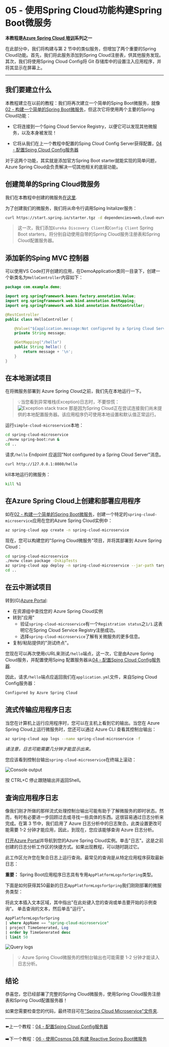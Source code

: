 # 05 - 使用Spring Cloud功能构建Spring Boot微服务

**本教程是[Azure Spring Cloud 培训](../README.md)系列之一**

在此部分中，我们将构建与第 2 节中的类似服务，但增加了两个重要的Spring Cloud功能。首先，我们将此服务添加到Spring Cloud注册表，供其他服务发现。其次，我们将使用Spring Cloud Config将 Git 存储库中的设置注入应用程序，并将其显示在屏幕上。

---

## 我们要建立什么

本教程建立在以前的教程：我们将再次建立一个简单的Sping Boot微服务，就像 [02 - 构建一个简单的Spring Boot微服务](../02-build-a-simple-spring-boot-microservice/README.md)，但这次它将使用两个主要的Spring Cloud功能：

-   它将连接到一个Sping Cloud Service Registry，以便它可以发现其他微服务，以及本身被发现！

-   它将从我们在上一个教程中配置的Sping Cloud Config Server获得配置，[04 - 配置Sping Cloud Config服务器](../04-configure-a-spring-cloud-config-server/README.md)

对于这两个功能，其实就是添加官方Spring Boot starter就能实现的简单问题，Azure Spring Cloud会负责解决一切其他相关的底层功能。

## 创建简单的Spring Cloud微服务

我们在本教程中创建的微服务[在这里](spring-cloud-microservice/).

为了创建我们的微服务，我们将从命令行调用Sping Initalizer服务：

```bash
curl https://start.spring.io/starter.tgz -d dependencies=web,cloud-eureka,cloud-config-client -d baseDir=spring-cloud-microservice -d bootVersion=2.3.8 -d javaVersion=1.8 | tar -xzvf -
```

> 这一次，我们添加`Eureka Discovery Client`和`Config Client` Spring Boot starters，将分别自动使用自带的Spring Cloud服务注册表和Spring Cloud配置服务器。

## 添加新的Sping  MVC 控制器

可以使用VS Code打开创建的应用，在DemoApplication类同一目录下，创建一个新类名为`HelloController`内容如下：

```java
package com.example.demo;

import org.springframework.beans.factory.annotation.Value;
import org.springframework.web.bind.annotation.GetMapping;
import org.springframework.web.bind.annotation.RestController;

@RestController
public class HelloController {

    @Value("${application.message:Not configured by a Spring Cloud Server}")
    private String message;

    @GetMapping("/hello")
    public String hello() {
        return message + '\n';
    }
}
```

## 在本地测试项目

在将微服务部署到 Azure Spring Cloud之前，我们先在本地运行一下。

> 💡当您看到异常堆栈(Exception)日志时，不要惊慌：
> ![Exception stack trace](media/01-exception-stack-trace.png)
> 那是因为Spring Cloud正在尝试连接我们尚未提供的本地配置服务器。该应用程序仍可使用本地设置和默认值正常运行。

运行`simple-cloud-microservice`本地：

```bash
cd spring-cloud-microservice
./mvnw spring-boot:run &
cd ..
```

请求`/hello` Endpoint 应返回"Not configured by a Spring Cloud Server"消息。

```bash
curl http://127.0.0.1:8080/hello
```

kill本地运行的微服务：

```bash
kill %1
```

## 在Azure Spring Cloud上创建和部署应用程序

如在[02 - 构建一个简单的Spring Boot微服务](../02-build-a-simple-spring-boot-microservice/README.md)，创建一个特定的`spring-cloud-microservice`应用在您的Azure Spring Cloud实例中：

```bash
az spring-cloud app create -n spring-cloud-microservice
```

现在，您可以构建您的"Spring Cloud微服务"项目，并将其部署到 Azure Spring Cloud：

```bash
cd spring-cloud-microservice
./mvnw clean package -DskipTests
az spring-cloud app deploy -n spring-cloud-microservice --jar-path target/demo-0.0.1-SNAPSHOT.jar
cd ..
```

## 在云中测试项目

转到(G)[Azure Portal](https://portal.azure.com/):

-   在资源组中查找您的 Azure Spring Cloud实例
-   转到"应用"
    -   验证`spring-cloud-microservice`有一个`Registration status`之`1/1`.这表明它在Spring Cloud Service Registry注册成功。
    -   选择`spring-cloud-microservice`了解有关微服务的更多信息。
-   复制/粘贴提供的"测试终点"。

您现在可以再次使用cURL来测试`/hello`端点，这一次，它是由Azure Spring Cloud服务，并配置使用Sping 配置服务器从[04 - 配置Sping Cloud Config服务器](../04-configure-a-spring-cloud-config-server/README.md).

因此，请求`/hello`端点应返回我们在`application.yml`文件，来自Sping Cloud Config服务器：

```bash
Configured by Azure Spring Cloud
```

## 流式传输应用程序日志

当您在计算机上运行应用程序时，您可以在主机上看到它的输出。当您在 Azure Spring Cloud上运行微服务时，您还可以通过 Azure CLI 查看其控制台输出：

```bash
az spring-cloud app logs --name spring-cloud-microservice -f
```

_请注意，日志可能需要几分钟才能显示出来。_

您应该看到控制台输出`spring-cloud-microservice`在终端上滚动：

![Console output](media/02-console-output.png)

按 CTRL+C 停止跟随输出并返回Shell。

## 查询应用程序日志

像我们刚才所做的那样流式处理控制台输出可能有助于了解微服务的即时状态。然而，有时有必要进一步回顾过去或寻找一些具体的东西。这很容易通过日志分析来完成。在第 3 节中，我们启用了 Azure 日志分析中的日志聚合。此类设置更改可能需要 1-2 分钟才能应用，因此，到现在，您应该能够查询 Azure 日志分析。

[打开Azure Portal](https://portal.azure.com/)并导航到您的Azure Spring Cloud实例。单击"日志"。这是之前创建的日志分析工作区的快捷方式。如果出现教程，可以随时跳过它。

此工作区允许您在聚合日志上运行查询。最常见的查询是从特定应用程序获取最新日志：

**重要：** Spring Boot应用程序日志具有专用`AppPlatformLogsforSpring`类型。

下面是如何获得其50最新的日志`AppPlatformLogsforSpring`我们刚刚部署的微服务类型：

将此文本插入文本区域，其中指出"在此处键入您的查询或单击要开始的示例查询"。 单击查询的文本，然后单击"运行"。

```sql
AppPlatformLogsforSpring
| where AppName == "spring-cloud-microservice"
| project TimeGenerated, Log
| order by TimeGenerated desc
| limit 50
```

![Query logs](media/03-logs-query.png)

> 💡 Azure Spring Cloud微服务的控制台输出也可能需要 1-2 分钟才能读入日志分析。

## 结论

恭喜您，您已经部署了完整的Spring Cloud微服务，使用Spring Cloud服务注册表和Spring Cloud配置服务器！

如果您需要检查您的代码，最终项目可在["Spring Cloud Microservice"文件夹](spring-cloud-microservice/).

---

⬅️上一个教程：[04 - 配置Sping Cloud Config服务器](../04-configure-a-spring-cloud-config-server/README.md)

➡️下一个教程：[06 - 使用Cosmos DB 构建 Reactive Spring Boot微服务](../06-build-a-reactive-spring-boot-microservice-using-cosmosdb/README.md)
